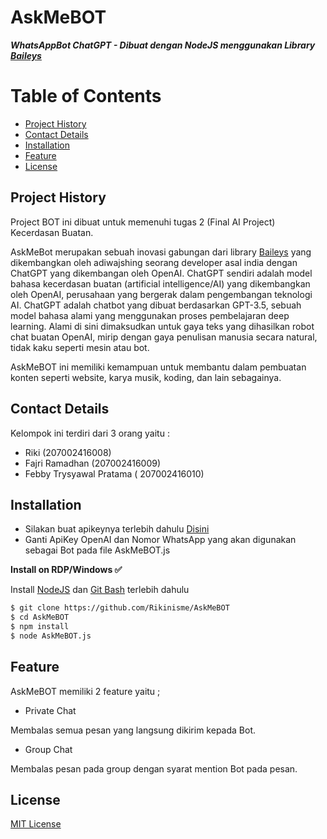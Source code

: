 # AskMeBOT

***WhatsAppBot ChatGPT - Dibuat dengan NodeJS menggunakan Library [Baileys](https://github.com/adiwajshing/Baileys)***

# Table of Contents
- [Project History](https://github.com/Rikinisme/AskMeBOT/blob/main/README.md#project-history)
- [Contact Details](https://github.com/Rikinisme/AskMeBOT/blob/main/README.md#contact-details)
- [Installation](https://github.com/Rikinisme/AskMeBOT/blob/main/README.md#installation)
- [Feature](https://github.com/Rikinisme/AskMeBOT/blob/main/README.md#feature)
- [License](https://github.com/Rikinisme/AskMeBOT/blob/main/README.md#license)

## Project History
Project BOT ini dibuat untuk memenuhi tugas 2 (Final AI Project) Kecerdasan Buatan.

AskMeBot merupakan sebuah inovasi gabungan dari library [Baileys](https://github.com/adiwajshing/Baileys) yang dikembangkan oleh adiwajshing seorang developer asal india dengan ChatGPT yang dikembangan oleh OpenAI. ChatGPT sendiri adalah model bahasa kecerdasan buatan (artificial intelligence/AI) yang dikembangkan oleh OpenAI, perusahaan yang bergerak dalam pengembangan teknologi AI. ChatGPT adalah chatbot yang dibuat berdasarkan GPT-3.5, sebuah model bahasa alami yang menggunakan proses pembelajaran deep learning. Alami di sini dimaksudkan untuk gaya teks yang dihasilkan robot chat buatan OpenAI, mirip dengan gaya penulisan manusia secara natural, tidak kaku seperti mesin atau bot.

AskMeBOT ini memiliki kemampuan untuk membantu dalam pembuatan konten seperti website, karya musik, koding, dan lain sebagainya. 

## Contact Details
Kelompok ini terdiri dari 3 orang yaitu :
- Riki (207002416008)
- Fajri Ramadhan (207002416009)
- Febby Trysyawal Pratama ( 207002416010)

## Installation

- Silakan buat apikeynya terlebih dahulu [Disini](https://beta.openai.com/account/api-keys)
- Ganti ApiKey OpenAI dan Nomor WhatsApp yang akan digunakan sebagai Bot pada file AskMeBOT.js 

**Install on RDP/Windows ✅**

Install [NodeJS](https://nodejs.org/en/download/)
 dan [Git Bash](https://git-scm.com/downloads) terlebih dahulu
```bash
$ git clone https://github.com/Rikinisme/AskMeBOT
$ cd AskMeBOT
$ npm install
$ node AskMeBOT.js
```
## Feature
AskMeBOT memiliki 2 feature yaitu ;
- Private Chat 

 Membalas semua pesan yang langsung dikirim kepada Bot.
- Group Chat

Membalas pesan pada group dengan syarat mention Bot pada pesan.

## License
[MIT License](https://github.com/Rikinisme/AskMeBOT/blob/main/LICENSE)

